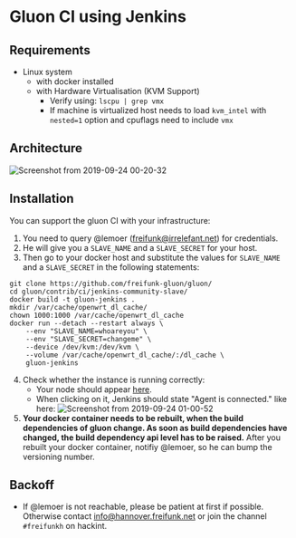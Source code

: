 # Gluon CI using Jenkins

## Requirements
- Linux system
  - with docker installed
  - with Hardware Virtualisation (KVM Support)
    - Verify using: `lscpu | grep vmx`
    - If machine is virtualized host needs to load `kvm_intel` with `nested=1` option and cpuflags need to include `vmx`

## Architecture

![Screenshot from 2019-09-24 00-20-32](https://user-images.githubusercontent.com/601153/65468827-9edf2c80-de65-11e9-9fe0-56c3487719c3.png)

## Installation
You can support the gluon CI with your infrastructure:
1. You need to query @lemoer (freifunk@irrelefant.net) for credentials.
2. He will give you a `SLAVE_NAME` and a `SLAVE_SECRET` for your host.
3. Then go to your docker host and substitute the values for  `SLAVE_NAME` and a `SLAVE_SECRET` in the following statements:
``` shell
git clone https://github.com/freifunk-gluon/gluon/
cd gluon/contrib/ci/jenkins-community-slave/
docker build -t gluon-jenkins .
mkdir /var/cache/openwrt_dl_cache/
chown 1000:1000 /var/cache/openwrt_dl_cache
docker run --detach --restart always \
    --env "SLAVE_NAME=whoareyou" \
    --env "SLAVE_SECRET=changeme" \
    --device /dev/kvm:/dev/kvm \
    --volume /var/cache/openwrt_dl_cache/:/dl_cache \
    gluon-jenkins
```
4. Check whether the instance is running correctly:
   - Your node should appear [here](https://build.ffh.zone/label/gluon-docker/).
   - When clicking on it, Jenkins should state "Agent is connected." like here: 
![Screenshot from 2019-09-24 01-00-52](https://user-images.githubusercontent.com/601153/65469209-dac6c180-de66-11e9-9d62-0d1c3b6b940b.png)
5. **Your docker container needs to be rebuilt, when the build dependencies of gluon change. As soon as build dependencies have changed, the build dependency api level has to be raised.** After you rebuilt your docker container, notifiy @lemoer, so he can bump the versioning number.

## Backoff
- If @lemoer is not reachable, please be patient at first if possible. Otherwise contact info@hannover.freifunk.net or join the channel `#freifunkh` on hackint.
